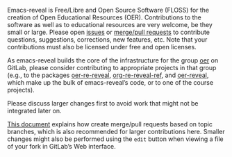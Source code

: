 <!--- Local IspellDict: en -->
<!--- Copyright (C) 2019 Jens Lechtenbörger -->
<!--- SPDX-License-Identifier: CC0 -->

Emacs-reveal is Free/Libre and Open Source Software (FLOSS) for the
creation of Open Educational Resources (OER).  Contributions to the
software as well as to educational resources are very welcome, be they
small or large.
Please open [issues](https://gitlab.com/oer/emacs-reveal/issues)
or [merge/pull requests](https://gitlab.com/oer/emacs-reveal/merge_requests)
to contribute questions, suggestions, corrections, new features, etc.
Note that your contributions must also be licensed under free and open licenses.

As emacs-reveal builds the core of the infrastructure for the group
[oer](https://gitlab.com/oer) on GitLab, please consider contributing
to appropriate projects in that group (e.g., to the packages
[oer-re-reveal](https://gitlab.com/oer/org-re-reveal),
[org-re-reveal-ref](https://gitlab.com/oer/org-re-reveal-ref), and
[oer-reveal](https://gitlab.com/oer/oer-reveal), which make up the
bulk of emacs-reveal’s code, or to one of the course projects).

Please discuss larger changes first to avoid work that might not be
integrated later on.

[This document](https://github.com/NARKOZ/gitlab/blob/master/CONTRIBUTING.md#pull-requests)
explains how create merge/pull requests based on topic branches, which
is also recommended for larger contributions here.  Smaller changes
might also be performed using the `edit` button when viewing a file of your
fork in GitLab’s Web interface.
